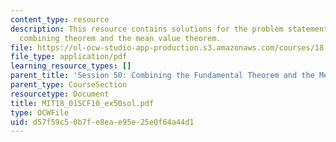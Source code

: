 ```yaml
---
content_type: resource
description: This resource contains solutions for the problem statements related to
  combining theorem and the mean value theorem.
file: https://ol-ocw-studio-app-production.s3.amazonaws.com/courses/18-01sc-single-variable-calculus-fall-2010/d57f59c50b7fe8eae95e25e0f64a44d1_MIT18_01SCF10_ex50sol.pdf
file_type: application/pdf
learning_resource_types: []
parent_title: 'Session 50: Combining the Fundamental Theorem and the Mean Value Theorem'
parent_type: CourseSection
resourcetype: Document
title: MIT18_01SCF10_ex50sol.pdf
type: OCWFile
uid: d57f59c5-0b7f-e8ea-e95e-25e0f64a44d1
---
```

